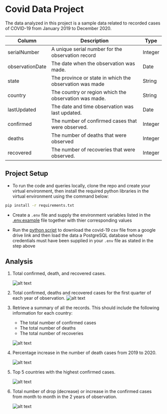# Covid Data Project

The data analyzed in this project is a sample data related to recorded cases of COVID-19 from January 2019 to December 2020.


| Column         | Description                                             |  Type   |
|----------------|---------------------------------------------------------|---------|
|serialNumber    |A unique serial number for the observation record        |Integer  |
|observationDate |The date when the observation was made.                  |Date     |
|state           |The province or state in which the observation was made  |String   |
|country         |The country or region which the observation was made.    |String   |
|lastUpdated     |The date and time observation was last updated.          |Date     |
|confirmed       |The number of confirmed cases that were observed.        |Integer  |
|deaths          |The number of deaths that were observed                  |Integer  |
|recovered       |The number of recoveries that were observed.             |Integer  |


## Project Setup
- To run the code and queries locally, clone the repo and create your virtual environment, then install the required python libraries in the virtual environment using the command below:

```bash
pip install -r requirements.txt
```

- Create a `.env` file and supply the environment variables listed in the [.env.example](.env.example) file together with thier corresponding values

- Run the [python script](./main.py) to download the covid-19 csv file from a google drive link and then load the data a PostgreSQL database whose credentials must have been supplied in your `.env` file as stated in the step above

## Analysis
1. Total confirmed, death, and recovered cases.

    ![alt text](./output/query1.png)

2. Total confirmed, deaths and recovered cases for the first quarter of each year of observation.
    ![alt text](./output/query2.png)

3. Retrieve a summary of all the records. This should include the following information for each country:
    - The total number of confirmed cases
    - The total number of deaths
    - The total number of recoveries

    ![alt text](./output/query3.png)

4. Percentage increase in the number of death cases from 2019 to 2020.

    ![alt text](./output/query4.png)

5. Top 5 countries with the highest confirmed cases.

    ![alt text](./output/query5.png)

6. Total number of drop (decrease) or increase in the confirmed
cases from month to month in the 2 years of observation.

    ![alt text](./output/query6.png)
